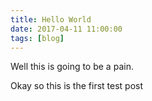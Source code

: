 ```yaml
---
title: Hello World
date: 2017-04-11 11:00:00
tags: [blog]
---
```


Well this is going to be a pain.

Okay so this is the first test post
